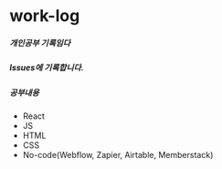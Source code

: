 # work-log
##### 개인공부 기록임다
##### Issues에 기록합니다.
##### 공부내용 
- React 
- JS
- HTML
- CSS
- No-code(Webflow, Zapier, Airtable, Memberstack)
